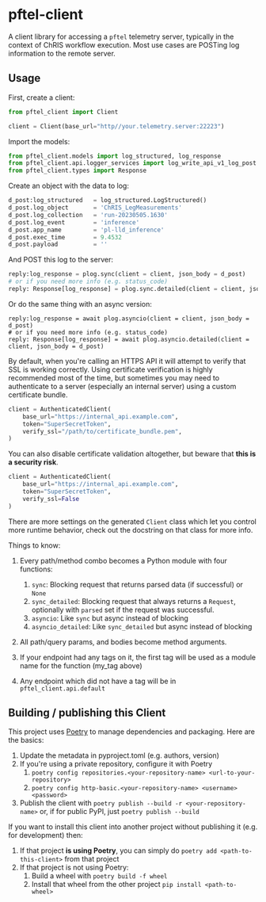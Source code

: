 # pftel-client
A client library for accessing a `pftel` telemetry server, typically in the context of ChRIS workflow execution. Most use cases are POSTing log information to the remote server.

## Usage
First, create a client:

```python
from pftel_client import Client

client = Client(base_url="http//your.telemetry.server:22223")
```

Import the models:

```python
from pftel_client.models import log_structured, log_response
from pftel_client.api.logger_services import log_write_api_v1_log_post as plog
from pftel_client.types import Response
```

Create an object with the data to log:

```python
d_post:log_structured   = log_structured.LogStructured()
d_post.log_object       = 'ChRIS_LegMeasurements'
d_post.log_collection   = 'run-20230505.1630'
d_post.log_event        = 'inference'
d_post.app_name         = 'pl-lld_inference'
d_post.exec_time        = 9.4532
d_post.payload          = ''
```

And POST this log to the server:

```python
reply:log_response = plog.sync(client = client, json_body = d_post)
# or if you need more info (e.g. status_code)
reply: Response[log_response] = plog.sync.detailed(client = client, json_body = d_post)
```

Or do the same thing with an async version:

```shell
reply:log_response = await plog.asyncio(client = client, json_body = d_post)
# or if you need more info (e.g. status_code)
reply: Response[log_response] = await plog.asyncio.detailed(client = client, json_body = d_post)
```

By default, when you're calling an HTTPS API it will attempt to verify that SSL is working correctly. Using certificate verification is highly recommended most of the time, but sometimes you may need to authenticate to a server (especially an internal server) using a custom certificate bundle.

```python
client = AuthenticatedClient(
    base_url="https://internal_api.example.com",
    token="SuperSecretToken",
    verify_ssl="/path/to/certificate_bundle.pem",
)
```

You can also disable certificate validation altogether, but beware that **this is a security risk**.

```python
client = AuthenticatedClient(
    base_url="https://internal_api.example.com",
    token="SuperSecretToken",
    verify_ssl=False
)
```

There are more settings on the generated `Client` class which let you control more runtime behavior, check out the docstring on that class for more info.

Things to know:
1. Every path/method combo becomes a Python module with four functions:
    1. `sync`: Blocking request that returns parsed data (if successful) or `None`
    1. `sync_detailed`: Blocking request that always returns a `Request`, optionally with `parsed` set if the request was successful.
    1. `asyncio`: Like `sync` but async instead of blocking
    1. `asyncio_detailed`: Like `sync_detailed` but async instead of blocking

1. All path/query params, and bodies become method arguments.
1. If your endpoint had any tags on it, the first tag will be used as a module name for the function (my_tag above)
1. Any endpoint which did not have a tag will be in `pftel_client.api.default`

## Building / publishing this Client
This project uses [Poetry](https://python-poetry.org/) to manage dependencies  and packaging.  Here are the basics:
1. Update the metadata in pyproject.toml (e.g. authors, version)
1. If you're using a private repository, configure it with Poetry
    1. `poetry config repositories.<your-repository-name> <url-to-your-repository>`
    1. `poetry config http-basic.<your-repository-name> <username> <password>`
1. Publish the client with `poetry publish --build -r <your-repository-name>` or, if for public PyPI, just `poetry publish --build`

If you want to install this client into another project without publishing it (e.g. for development) then:
1. If that project **is using Poetry**, you can simply do `poetry add <path-to-this-client>` from that project
1. If that project is not using Poetry:
    1. Build a wheel with `poetry build -f wheel`
    1. Install that wheel from the other project `pip install <path-to-wheel>`
